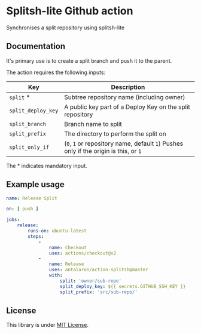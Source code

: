 Splitsh-lite Github action
==========================

Synchronises a split repository using splitsh-lite

Documentation
-------------

It's primary use is to create a split branch and push it to the parent.

The action requires the following inputs:

Key                | Description
------------------ | -----------------------------------------------------------
`split` *          | Subtree repository name (including owner)
`split_deploy_key` | A public key part of a Deploy Key on the split repository
`split_branch`     | Branch name to split
`split_prefix`     | The directory to perform the split on
`split_only_if`    | (`0`, `1` or repository name, default `1`) Pushes only if the origin is this, or `1`

The * indicates mandatory input.

Example usage
-------------

```yaml
name: Release Split

on: [ push ]

jobs:
    release:
        runs-on: ubuntu-latest
        steps:
            -
                name: Checkout
                uses: actions/checkout@v2
            -
                name: Release
                uses: antalaron/action-splitsh@master
                with:
                    split: 'owner/sub-repo'
                    split_deploy_key: ${{ secrets.GITHUB_SSH_KEY }}
                    split_prefix: 'src/sub-repo/'
```

License
-------

This library is under [MIT License](http://opensource.org/licenses/mit-license.php).
